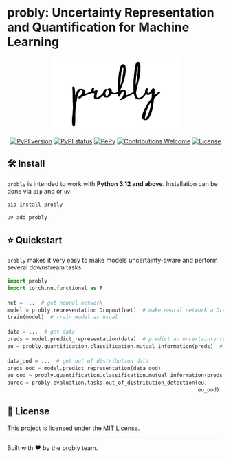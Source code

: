 # probly: Uncertainty Representation and Quantification for Machine Learning
<div align="center">
<picture>
  <source srcset="docs/source/_static/logo/logo_dark.png" media="(prefers-color-scheme: dark)">
  <source srcset="docs/source/_static/logo/logo_light.png" media="(prefers-color-scheme: light)">
  <img src="docs/source/_static/logo/logo_light.png" alt="probly logo" width="300" />
</picture>

[![PyPI version](https://badge.fury.io/py/probly.svg)](https://badge.fury.io/py/probly)
[![PyPI status](https://img.shields.io/pypi/status/probly.svg?color=blue)](https://pypi.org/project/probly)
[![PePy](https://static.pepy.tech/badge/probly?style=flat-square)](https://pepy.tech/project/probly)
[![Contributions Welcome](https://img.shields.io/badge/contributions-welcome-brightgreen)](.github/CONTRIBUTING.md)
[![License](https://img.shields.io/badge/License-MIT-brightgreen.svg)](https://opensource.org/licenses/MIT)
</div>

## 🛠️ Install
`probly` is intended to work with **Python 3.12 and above**. Installation can be done via `pip` and
or `uv`:

```sh
pip install probly
```

```sh
uv add probly
```

## ⭐ Quickstart

`probly` makes it very easy to make models uncertainty-aware and perform several downstream tasks:

```python
import probly
import torch.nn.functional as F

net = ...  # get neural network
model = probly.representation.Dropout(net)  # make neural network a Dropout model
train(model)  # train model as usual

data = ...  # get data
preds = model.predict_representation(data)  # predict an uncertainty representation
eu = probly.quantification.classification.mutual_information(preds)  # compute model's epistemic uncertainty

data_ood = ...  # get out of distribution data
preds_ood = model.predict_representation(data_ood)
eu_ood = probly.quantification.classification.mutual_information(preds_ood)
auroc = probly.evaluation.tasks.out_of_distribution_detection(eu,
                                                              eu_ood)  # compute the AUROC score for out of distribution detection
```

## 📜 License
This project is licensed under the [MIT License](https://github.com/pwhofman/probly/blob/main/LICENSE).

---
Built with ❤️ by the probly team.
